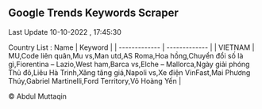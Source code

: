 

## Google Trends Keywords Scraper 
 
Last Update 10-10-2022 , 17:45:30

Country List :
 Name  | Keyword |
| ------------- | ------------- |
| VIETNAM | MU,Code liên quân,Mu vs,Man utd,AS Roma,Hoa hồng,Chuyển đổi số là gì,Fiorentina – Lazio,West ham,Barca vs,Elche – Mallorca,Ngày giải phóng Thủ đô,Liêu Hà Trinh,Xăng tăng giá,Napoli vs,Xe điện VinFast,Mai Phương Thúy,Gabriel Martinelli,Ford Territory,Võ Hoàng Yến |



© Abdul Muttaqin 
